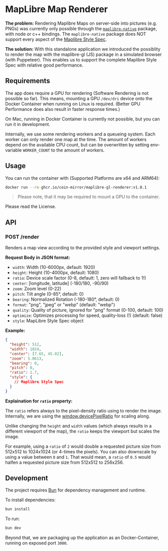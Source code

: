 # MapLibre Map Renderer

**The problem:** Rendering Maplibre Maps on server-side into pictures (e.g. PNGs) was currently only possible through the [`maplibre-native`](https://github.com/maplibre/maplibre-native) package, with node or c++ bindings. The `maplibre-native` package does NOT support every aspect of the [Maplibre Style Spec](https://maplibre.org/maplibre-style-spec/).

**The solution:** With this standalone application we introduced the possiblity to render the map with the maplibre-gl (JS) package in a simulated browser (with Puppeteer). This enables us to support the complete Maplibre Style Spec with relative good performance.

## Requirements

The app does require a GPU for rendering (Software Rendering is not possible so far). This means, mounting a GPU `/dev/dri` device onto the Docker Container when running on Linux is required. (Better GPU Performance does also result in faster response times.)

On Mac, running in Docker Container is currently not possible, but you can run it in development.

Internally, we use some rendering workers and a queueing system. Each worker can only render one map at the time. The amount of workers depend on the available CPU count, but can be overwritten by setting env-variable `WORKER_COUNT` to the amount of workers.

## Usage

You can run the container with (Supported Platforms are x64 and ARM64):

```bash
docker run --rm ghcr.io/coin-mirror/maplibre-gl-renderer:v1.0.1
```

> Please note, that it may be required to mount a GPU to the container.

Please read the License.

## API

### POST /render

Renders a map view according to the provided style and viewport settings.

**Request Body in JSON format:**

- `width`: Width (10-6000px, default: 1920)
- `height`: Height (10-4000px, default: 1080)
- `ratio`: Device scale factor (0-8, default: 1, zero will fallback to 1!)
- `center`: [longitude, latitude] (-180/180, -90/90)
- `zoom`: Zoom level (0-22)
- `pitch`: Tilt angle (0-85°, default: 0)
- `bearing`: Normalized Rotation (-180-180°, default: 0)
- `format`: "png", "jpeg" or "webp" (default: "webp")
- `quality`: Quality of picture, ignored for "png" format (0-100, default: 100)
- `optimize`: Optimizes processing for speed, quality-loss (!) (default: false)
- `style`: MapLibre Style Spec object

**Example:**

```json
{
  "height": 512,
  "width": 1024,
  "center": [7.65, 45.02],
  "zoom": 5.0613,
  "bearing": 0,
  "pitch": 0,
  "ratio": 1.7,
  "style": {
    // Maplibre Style Spec
  }
}
```

**Explaination for `ratio` property:**

The `ratio` refers always to the pixel-density ratio using to render the image. Internally, we are using the [window.devicePixelRatio](https://developer.mozilla.org/en-US/docs/Web/API/Window/devicePixelRatio) for scaling along.

Unlike changing the `height` and `width` values (which always results in a different viewport of the map), the `ratio` keeps the viewport but scales the image.

For example, using a `ratio` of `2` would double a requested picture size from 512x512 to 1024x1024 (or 4-times the pixels). You can also downscale by using a value between `0` and `1`. That would mean, a `ratio` of `0.5` would halfen a requested picture size from 512x512 to 256x256.

## Development

The project requires [Bun](https://bun.sh) for dependency management and runtime.

To install dependencies:

```bash
bun install
```

To run:

```bash
bun dev
```

Beyond that, we are packaging up the application as an Docker-Container, running on exposed port `3000`.
